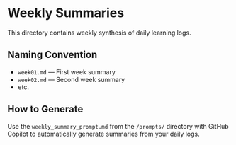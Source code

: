 # Weekly Summaries

This directory contains weekly synthesis of daily learning logs.

## Naming Convention
- `week01.md` — First week summary
- `week02.md` — Second week summary
- etc.

## How to Generate
Use the `weekly_summary_prompt.md` from the `/prompts/` directory with GitHub Copilot to automatically generate summaries from your daily logs.
